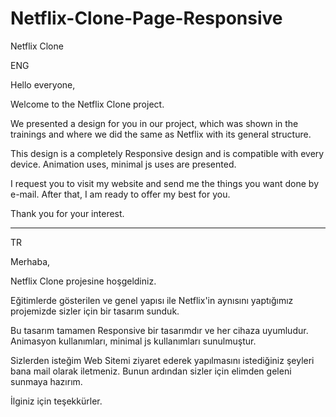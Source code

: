 # Netflix-Clone-Page-Responsive
Netflix Clone

ENG 

Hello everyone,

Welcome to the Netflix Clone project.

We presented a design for you in our project, which was shown in the trainings and where we did the same as Netflix with its general structure.

This design is a completely Responsive design and is compatible with every device.
Animation uses, minimal js uses are presented.

I request you to visit my website and send me the things you want done by e-mail. After that, I am ready to offer my best for you.

Thank you for your interest.

******************************

TR

 Merhaba,

Netflix Clone projesine hoşgeldiniz. 

Eğitimlerde gösterilen ve genel yapısı ile Netflix'in aynısını yaptığımız projemizde sizler için bir tasarım sunduk. 

Bu tasarım tamamen Responsive bir tasarımdır ve her cihaza uyumludur. 
Animasyon kullanımları, minimal js kullanımları sunulmuştur. 

Sizlerden isteğim Web Sitemi ziyaret ederek yapılmasını istediğiniz şeyleri bana mail olarak iletmeniz. Bunun ardından sizler için elimden geleni sunmaya hazırım. 

İlginiz için teşekkürler.

